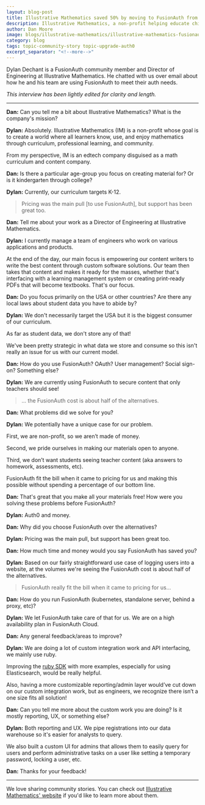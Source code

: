 ```yaml
---
layout: blog-post
title: Illustrative Mathematics saved 50% by moving to FusionAuth from Auth0
description: Illustrative Mathematics, a non-profit helping educate children about mathm, switched to FusionAuth and saved.
author: Dan Moore
image: blogs/illustrative-mathematics/illustrative-mathematics-fusionauth.png
category: blog
tags: topic-community-story topic-upgrade-auth0
excerpt_separator: "<!--more-->"
---
```


Dylan Dechant is a FusionAuth community member and Director of Engineering at Illustrative Mathematics. He chatted with us over email about how he and his team are using FusionAuth to meet their auth needs. 

<!--more-->

*This interview has been lightly edited for clarity and length.*

-------

**Dan:** Can you tell me a bit about Illustrative Mathematics? What is the company's mission?

**Dylan:** Absolutely. Illustrative Mathematics (IM) is a non-profit whose goal is to create a world where all learners know, use, and enjoy mathematics through curriculum, professional learning, and community.

From my perspective, IM is an edtech company disguised as a math curriculum and content company.

**Dan:** Is there a particular age-group you focus on creating material for? Or is it kindergarten through college? 

**Dylan:** Currently, our curriculum targets K-12.

> Pricing was the main pull [to use FusionAuth], but support has been great too.

**Dan:** Tell me about your work as a Director of Engineering at Illustrative Mathematics.

**Dylan:** I currently manage a team of engineers who work on various applications and products.

At the end of the day, our main focus is empowering our content writers to write the best content through custom software solutions. Our team then takes that content and makes it ready for the masses, whether that's interfacing with a learning management system or creating print-ready PDFs that will become textbooks. That's our focus.

**Dan:** Do you focus primarily on the USA or other countries? Are there any local laws about student data you have to abide by?

**Dylan:** We don't necessarily target the USA but it is the biggest consumer of our curriculum. 

As far as student data, we don't store any of that! 

We've been pretty strategic in what data we store and consume so this isn't really an issue for us with our current model.

**Dan:** How do you use FusionAuth? OAuth? User management? Social sign-on? Something else?

**Dylan:** We are currently using FusionAuth to secure content that only teachers should see!

> ... the FusionAuth cost is about half of the alternatives.

**Dan:** What problems did we solve for you?

**Dylan:** We potentially have a unique case for our problem.

First, we are non-profit, so we aren’t made of money. 

Second, we pride ourselves in making our materials open to anyone. 

Third, we don’t want students seeing teacher content (aka answers to homework, assessments, etc).

FusionAuth fit the bill when it came to pricing for us and making this possible without spending a percentage of our bottom line.

**Dan:** That's great that you make all your materials free! How were you solving these problems before FusionAuth?

**Dylan:** Auth0 and money.

**Dan:** Why did you choose FusionAuth over the alternatives?

**Dylan:** Pricing was the main pull, but support has been great too.

**Dan:** How much time and money would you say FusionAuth has saved you?

**Dylan:** Based on our fairly straightforward use case of logging users into a website, at the volumes we're seeing the FusionAuth cost is about half of the alternatives.

> FusionAuth really fit the bill when it came to pricing for us...

**Dan:** How do you run FusionAuth (kubernetes, standalone server, behind a proxy, etc)?

**Dylan:** We let FusionAuth take care of that for us. We are on a high availability plan in FusionAuth Cloud.

**Dan:** Any general feedback/areas to improve?

**Dylan:** We are doing a lot of custom integration work and API interfacing, we mainly use ruby.

Improving the [ruby SDK](https://fusionauth.io/docs/v1/tech/client-libraries/ruby) with more examples, especially for using Elasticsearch, would be really helpful.

Also, having a more customizable reporting/admin layer would’ve cut down on our custom integration work, but as engineers, we recognize there isn’t a one size fits all solution!

**Dan:** Can you tell me more about the custom work you are doing? Is it mostly reporting, UX, or something else?

**Dylan:** Both reporting and UX. We pipe registrations into our data warehouse so it's easier for analysts to query. 

We also built a custom UI for admins that allows them to easily query for users and perform administrative tasks on a user like setting a temporary password, locking a user, etc.

**Dan:** Thanks for your feedback!

-------

We love sharing community stories. You can check out [Illustrative Mathematics' website](https://illustrativemathematics.org/) if you'd like to learn more about them. 

